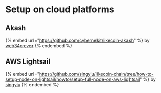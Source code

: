 # Setup on cloud platforms

## Akash

{% embed url="https://github.com/cybernekit/likecoin-akash" %}
by [web34orever](https://likecoin.bigdipper.live/validators/cosmosvaloper1yxzlyqmje82kc3l6nl3tpxhqs356vvh6eu6q5h)
{% endembed %}

## AWS Lightsail

{% embed url="https://github.com/singyiu/likecoin-chain/tree/how-to-setup-node-on-lightsail/howto/setup-full-node-on-aws-lightsail" %}
by [singyiu](https://github.com/singyiu)
{% endembed %}
